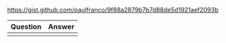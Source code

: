https://gist.github.com/paulfranco/9f88a2879b7b7d88de5d1921aef2093b

| Question | Answer |
| -------- | ------ |
|          |        |